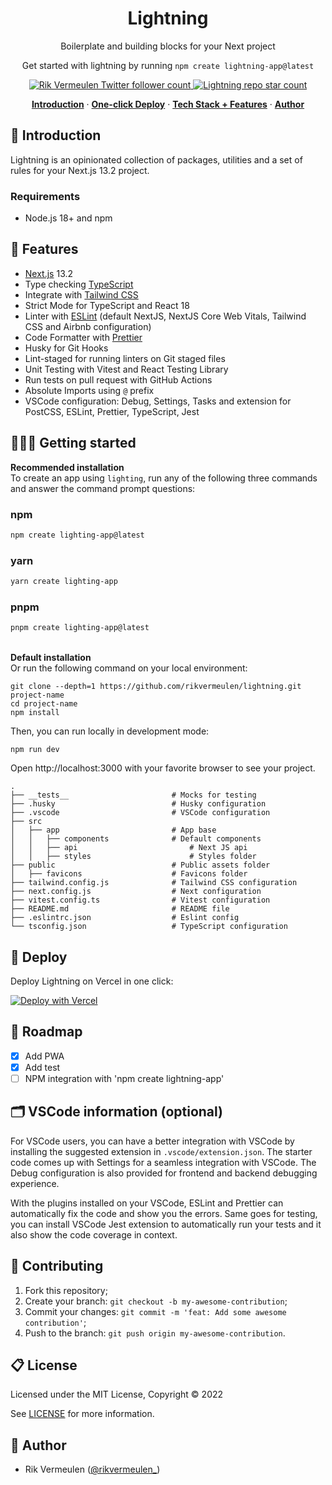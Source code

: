 <h1 align="center">Lightning</h1>

<p align="center">
  Boilerplate and building blocks for your Next project
</p>
<p align="center">
  Get started with lightning by running <code>npm create lightning-app@latest</code>
</p>

<p align="center">
  <a href="https://twitter.com/rikvermeulen_">
    <img src="https://img.shields.io/twitter/follow/rikvermeulen_?style=flat&label=rikvermeulen_&logo=twitter&color=0bf&logoColor=fff" alt="Rik Vermeulen Twitter follower count" />
  </a>
  <a href="https://github.com/rikvermeulen/lightning">
    <img src="https://img.shields.io/github/stars/rikvermeulen/lightning?label=rikvermeulen%2Flightning" alt="Lightning repo star count" />
  </a>
</p>

<p align="center">
  <a href="#introduction"><strong>Introduction</strong></a> ·
  <a href="#deploy"><strong>One-click Deploy</strong></a> ·
  <a href="#features"><strong>Tech Stack + Features</strong></a> ·
  <a href="#author"><strong>Author</strong></a>
</p>

## 👋 Introduction

Lightning is an opinionated collection of packages, utilities and a set of rules for your Next.js 13.2 project.

### Requirements

- Node.js 18+ and npm

## 🎁 Features

- [Next.js](https://nextjs.org) 13.2
- Type checking [TypeScript](https://www.typescriptlang.org)
- Integrate with [Tailwind CSS](https://tailwindcss.com)
- Strict Mode for TypeScript and React 18
- Linter with [ESLint](https://eslint.org) (default NextJS, NextJS Core Web Vitals, Tailwind CSS and Airbnb configuration)
- Code Formatter with [Prettier](https://prettier.io)
- Husky for Git Hooks
- Lint-staged for running linters on Git staged files
- Unit Testing with Vitest and React Testing Library
- Run tests on pull request with GitHub Actions
- Absolute Imports using `@` prefix
- VSCode configuration: Debug, Settings, Tasks and extension for PostCSS, ESLint, Prettier, TypeScript, Jest

## 👨🏻‍💻 Getting started

**Recommended installation**<br> 
To create an app using `lighting`, run any of the following three commands and answer the command prompt questions:

### npm

```bash
npm create lighting-app@latest
```

### yarn

```bash
yarn create lighting-app
```

### pnpm

```bash
pnpm create lighting-app@latest
```
\
**Default installation**
<br/>
Or run the following command on your local environment:

```shell
git clone --depth=1 https://github.com/rikvermeulen/lightning.git project-name
cd project-name
npm install
```

Then, you can run locally in development mode:

```shell
npm run dev
```

Open http://localhost:3000 with your favorite browser to see your project.

```shell
.
├── __tests__                       # Mocks for testing
├── .husky                          # Husky configuration
├── .vscode                         # VSCode configuration
├── src                             
│   ├── app                         # App base
│   │   ├── components              # Default components
│   │   ├── api                         # Next JS api 
│   │   ├── styles                      # Styles folder
├── public                          # Public assets folder
│   ├── favicons                    # Favicons folder
├── tailwind.config.js              # Tailwind CSS configuration
├── next.config.js                  # Next configuration
├── vitest.config.ts                # Vitest configuration
├── README.md                       # README file
├── .eslintrc.json                  # Eslint config
└── tsconfig.json                   # TypeScript configuration

```

## 🚀 Deploy

Deploy Lightning on Vercel in one click:

[![Deploy with Vercel](https://vercel.com/button)](https://vercel.com/new/git/external?repository-url=https%3A%2F%2Fgithub.com%2Frikvermeulen%2Flightning)

## 📅 Roadmap

- [x] Add PWA
- [x] Add test
- [ ] NPM integration with 'npm create lightning-app' 

## 🗂 VSCode information (optional)

For VSCode users, you can have a better integration with VSCode by installing the suggested extension in `.vscode/extension.json`. The starter code comes up with Settings for a seamless integration with VSCode. The Debug configuration is also provided for frontend and backend debugging experience.

With the plugins installed on your VSCode, ESLint and Prettier can automatically fix the code and show you the errors. Same goes for testing, you can install VSCode Jest extension to automatically run your tests and it also show the code coverage in context.

## 🤝 Contributing

1. Fork this repository;
2. Create your branch: `git checkout -b my-awesome-contribution`;
3. Commit your changes: `git commit -m 'feat: Add some awesome contribution'`;
4. Push to the branch: `git push origin my-awesome-contribution`.

## 📋 License

Licensed under the MIT License, Copyright © 2022

See [LICENSE](LICENSE) for more information.

## 👤 Author

- Rik Vermeulen ([@rikvermeulen_](https://twitter.com/rikvermeulen_))
